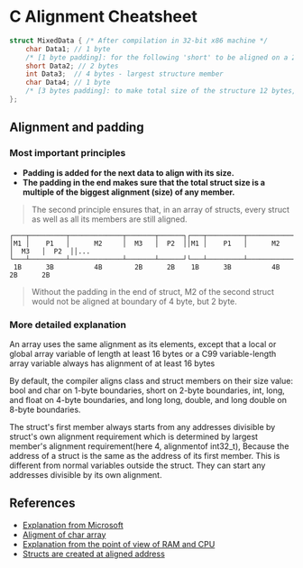 # C Alignment Cheatsheet

```c
struct MixedData { /* After compilation in 32-bit x86 machine */
    char Data1; // 1 byte 
    /* [1 byte padding]: for the following 'short' to be aligned on a 2 byte boundary*/
    short Data2; // 2 bytes
    int Data3;  // 4 bytes - largest structure member
    char Data4; // 1 byte
    /* [3 bytes padding]: to make total size of the structure 12 bytes, which is a multiple of 4, the largest alignment within the struct */
};
```
## Alignment and padding

### Most important principles

- **Padding is added for the next data to align with its size.**
- **The padding in the end makes sure that the total struct size is a multiple of the biggest alignment (size) of any member.**

> The second principle ensures that, in an array of structs, every struct as well as all its members are still aligned.

```
┌───┬─────────┬─────────────┬───────┬──────┐┌───┬─────────┬─────────────┬───────┬──────┐┌──
│M1 │    P1   │      M2     │  M3   │  P2  ││M1 │    P1   │      M2     │  M3   │  P2  ││...
└───┴─────────┴─────────────┴───────┴──────┘└───┴─────────┴─────────────┴───────┴──────┘└──
 1B      3B          4B        2B      2B    1B      3B          4B        2B      2B   
```

> Without the padding in the end of struct, M2 of the second struct would not be aligned at boundary of 4 byte, but 2 byte.

### More detailed explanation
An array uses the same alignment as its elements, except that a local or global array variable of length at least 16 bytes or a C99 variable-length array variable always has alignment of at least 16 bytes

By default, the compiler aligns class and struct members on their size value: bool and char on 1-byte boundaries, short on 2-byte boundaries, int, long, and float on 4-byte boundaries, and long long, double, and long double on 8-byte boundaries.

The struct's first member always starts from any addresses divisible by struct's own
alignment requirement which is determined by largest member's alignment requirement(here
4, alignmentof int32_t), Because the address of a struct is the same as the address of its
first member. This is different from  normal variables outside the struct. They can start
any addresses divisible  by its own alignment.

## References
- [Explanation from Microsoft](https://learn.microsoft.com/en-us/cpp/cpp/alignment-cpp-declarations?view=msvc-170)
- [Aligment of char array](https://stackoverflow.com/questions/22598992/alignment-of-char-array-struct-members-in-c-standard)
- [Explanation from the point of view of RAM and CPU](https://softwareengineering.stackexchange.com/questions/356232/why-data-alignment-is-used-exactly)
- [Structs are created at aligned address](https://stackoverflow.com/questions/76120271/does-the-compiler-always-place-struct-at-aligned-addresses)
